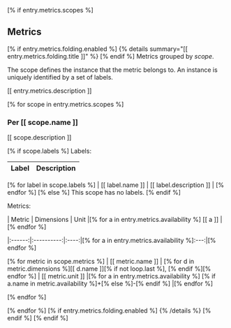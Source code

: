 [% if entry.metrics.scopes %]
## Metrics

[% if entry.metrics.folding.enabled %]
{% details summary="[[ entry.metrics.folding.title ]]" %}
[% endif %]
Metrics grouped by *scope*.

The scope defines the instance that the metric belongs to. An instance is uniquely identified by a set of labels.

[[ entry.metrics.description ]]

[% for scope in entry.metrics.scopes %]
### Per [[ scope.name ]]

[[ scope.description ]]

[% if scope.labels %]
Labels:

| Label       | Description      |
|:-----------:|:----------------:|
[% for label in scope.labels %]
| [[ label.name ]] | [[ label.description ]] |
[% endfor %]
[% else %]
This scope has no labels.
[% endif %]

Metrics:

| Metric | Dimensions | Unit |[% for a in entry.metrics.availability %] [[ a ]] |[% endfor %]

|:------:|:----------:|:----:|[% for a in entry.metrics.availability %]:---:|[% endfor %]

[% for metric in scope.metrics %]
| [[ metric.name ]] | [% for d in metric.dimensions %][[ d.name ]][% if not loop.last %], [% endif %][% endfor %] | [[ metric.unit ]] |[% for a in entry.metrics.availability %] [% if a.name in metric.availability %]+[% else %]-[% endif %] |[% endfor %]

[% endfor %]

[% endfor %]
[% if entry.metrics.folding.enabled %]
{% /details %}
[% endif %]
[% endif %]
